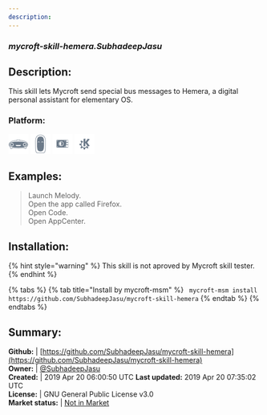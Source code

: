 ```yaml
---
description: 
---
```


### _mycroft-skill-hemera.SubhadeepJasu_  
## Description:  
This skill lets Mycroft send special bus messages to Hemera, a digital personal
assistant for elementary OS.  
### Platform:  
 ![Mark I](../.gitbook/assets/mark-1-icon.png)  ![Mark II](../.gitbook/assets/mark-2-icon.png)  ![Picroft](../.gitbook/assets/picroft-icon.png)  ![plasmoid](../.gitbook/assets/kde.png)   
  
## Examples:  
> Launch Melody.  
> Open the app called Firefox.  
> Open Code.  
> Open AppCenter.  
  
## Installation:  
{% hint style="warning" %}
This skill is not aproved by Mycroft skill tester.
{% endhint %}
    
{% tabs %}
{% tab title="Install by mycroft-msm" %}
``` mycroft-msm install https://github.com/SubhadeepJasu/mycroft-skill-hemera```
{% endtab %}
  {% endtabs %}
    
## Summary:  
**Github:** | [https://github.com/SubhadeepJasu/mycroft-skill-hemera](https://github.com/SubhadeepJasu/mycroft-skill-hemera)  
**Owner:** | [@SubhadeepJasu](https://github.com/SubhadeepJasu)  
**Created:** | 2019 Apr 20 06:00:50 UTC  **Last updated:** 2019 Apr 20 07:35:02 UTC  
**License:** | GNU General Public License v3.0  
**Market status:** | [Not in Market](https://market.mycroft.ai/skill/)  
